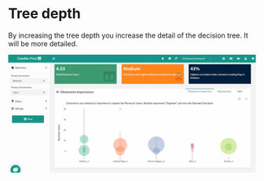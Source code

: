 # Tree depth

By increasing the tree depth you increase the detail of the decision tree. It will be more detailed.

![tree_depth](images/Pivot-TreeDepth_GIF2.gif)

